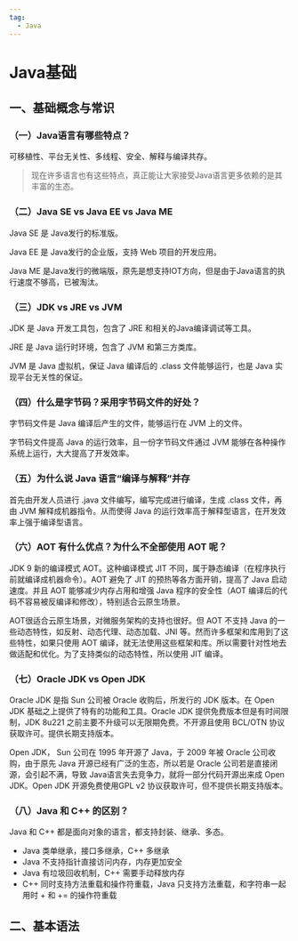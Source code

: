 ```yaml
---
tag:
  - Java
---
```

# Java基础

## 一、基础概念与常识

### （一）Java语言有哪些特点？

可移植性、平台无关性、多线程、安全、解释与编译共存。

> 现在许多语言也有这些特点，真正能让大家接受Java语言更多依赖的是其丰富的生态。

### （二）Java SE vs Java EE vs Java ME

Java SE 是 Java发行的标准版。

Java EE 是 Java发行的企业版，支持 Web 项目的开发应用。

Java ME 是Java发行的微端版，原先是想支持IOT方向，但是由于Java语言的执行速度不够高，已被淘汰。

### （三）JDK vs JRE vs JVM

JDK 是 Java 开发工具包，包含了 JRE 和相关的Java编译调试等工具。

JRE 是 Java 运行时环境，包含了 JVM 和第三方类库。

JVM 是 Java 虚拟机，保证 Java 编译后的 .class 文件能够运行，也是 Java 实现平台无关性的保证。

### （四）什么是字节码？采用字节码文件的好处？

字节码文件是 Java 编译后产生的文件，能够运行在 JVM 上的文件。

字节码文件提高 Java 的运行效率，且一份字节码文件通过 JVM 能够在各种操作系统上运行，大大提高了开发效率。

### （五）为什么说 Java 语言“编译与解释”并存

首先由开发人员进行 .java 文件编写，编写完成进行编译，生成 .class 文件，再由 JVM 解释成机器指令。从而使得 Java 的运行效率高于解释型语言，在开发效率上强于编译型语言。

### （六）AOT 有什么优点？为什么不全部使用 AOT 呢？

JDK 9 新的编译模式 AOT。这种编译模式 JIT 不同，属于静态编译（在程序执行前就编译成机器命令）。AOT 避免了 JIT 的预热等各方面开销，提高了 Java 启动速度。并且 AOT 能够减少内存占用和增强 Java 程序的安全性（AOT 编译后的代码不容易被反编译和修改），特别适合云原生场景。

AOT很适合云原生场景，对微服务架构的支持也很好。但 AOT 不支持 Java 的一些动态特性，如反射、动态代理、动态加载、JNI 等。然而许多框架和库用到了这些特性，如果只使用 AOT 编译，就无法使用这些框架和库。所以需要针对性地去做适配和优化。为了支持类似的动态特性，所以使用 JIT 编译。

### （七）Oracle JDK vs Open JDK

Oracle JDK 是指 Sun 公司被 Oracle 收购后，所发行的 JDK 版本。在 Open JDK 基础之上提供了特有的功能和工具。Oracle JDK 提供免费版本但是有时间限制，JDK 8u221 之前主要不升级可以无限期免费。不开源且使用 BCL/OTN 协议获取许可。提供长期支持版本。

Open JDK， Sun 公司在 1995 年开源了 Java，于 2009 年被 Oracle 公司收购，由于原先 Java 开源已经有广泛的生态，所以若是 Oracle 公司若是直接闭源，会引起不满，导致 Java语言失去竞争力，就将一部分代码开源出来成 Open JDK。Open JDK 开源免费使用GPL v2 协议获取许可，但不提供长期支持版本。

### （八）Java 和 C++ 的区别？

Java 和 C++ 都是面向对象的语言，都支持封装、继承、多态。

+ Java 类单继承，接口多继承，C++ 多继承
+ Java 不支持指针直接访问内存，内存更加安全
+ Java 有垃圾回收机制，C++ 需要手动释放内存
+ C++ 同时支持方法重载和操作符重载，Java 只支持方法重载，和字符串一起用时 + 和 += 的操作符重载

## 二、基本语法

